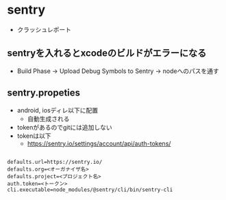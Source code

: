 # sentry
* クラッシュレポート

## sentryを入れるとxcodeのビルドがエラーになる
* Build Phase -> Upload Debug Symbols to Sentry -> nodeへのパスを通す

## sentry.propeties
* android, iosディレ以下に配置
    * 自動生成される
* tokenがあるのでgitには追加しない
* tokenは以下
    * https://sentry.io/settings/account/api/auth-tokens/

```

defaults.url=https://sentry.io/
defaults.org=<オーガナイザ名>
defaults.project=<プロジェクト名>
auth.token=<トークン>
cli.executable=node_modules/@sentry/cli/bin/sentry-cli
```
